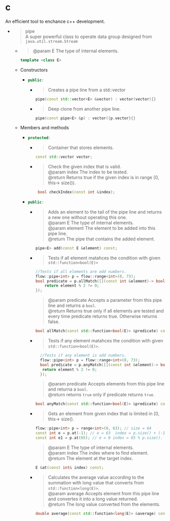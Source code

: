 # c
An efficient tool to enchance c++ development.
+ > pipe  
  > A super powerful class to operate data group designed from ```java.util.stream.Stream```  
  + > @param E The type of internal elements.  
    ```c++  
    template <class E>
    ```  
  + Constructors
    + ```c++
      public:
      ``` 
      + > Creates a pipe line from a std::vector  
        ```c++
        pipe(const std::vector<E> &vector) : vector(vector){}  
        ```
      + > Deep clone from another pipe line.  
        ```c++  
        pipe(const pipe<E> &p) : vector({p.vector}{}
        ```
  + Members and methods  
    + ```c++
      protected:  
      ```  
      + > Container that stores elements.  
        ```c++
        const std::vector vector;
        ```
      + > Check the given index that is valid.  
        > @param index The index to be tested.  
        > @return Returns true if the given index is in range [0, this-> size()).  
        ```c++  
         bool checkIndex(const int &index);  
        ```
    + ```c++  
      public:  
      ```  
      + > Adds an element to the tail of the pipe line and returns a new one without operating this one.  
        > @param E The type of internal elements.  
        > @param element The element to be added into this pipe line.  
        > @return The pipe that contains the added element.  
        ```c++  
        pipe<E> add(const E &element) const;  
        ```  
      + > Tests if all element matahces the condition with given ```std::function<bool(E)>```  
        ```c++  
        //Tests if all elements are odd numbers.  
        flow::pipe<int> p = flow::range<int>(0, 73);  
        bool predicate = p.allMatch([](const int &element)-> bool{  
            return element % 2 != 0;  
        });
        ```  
        > @param predicate Accepts a parameter from this pipe line and returns a ```bool```.  
        > @return Returns true only if all elements are tested and every time predicate returns true. Otherwise returns false.
        ```c++
        bool allMatch(const std::function<bool(E)> &predicate) const; 
        ```
      + > Tests if any element matahces the condition with given ```std::function<bool(E)>```.
        ```c++  
          //Tests if any element is odd numbers.  
          flow::pipe<int> p = flow::range<int>(0, 73);  
          bool predicate = p.anyMatch([](const int &element)-> bool{  
           return element % 2 != 0;  
          });  
          ```  
          > @param predicate  Accepts elements from this pipe line and returna a ```bool```.  
          > @return returns ```true``` only if predicate returns ```true```.  
          ```c++  
          bool anyMatch(const std::function<bool(E)> &predicate) const;
          ```
      + >  Gets an element from given index that is limited in [0, this-> size().
        ```c++  
        flow::pipe<int> p = range<int>(0, 63); // size = 64  
        const int e = p.at(-1); // e = 63  index = p.size() + (-1).  
        const int e1 = p.at(65); // e = 0 index = 65 % p.size().
        ```
        > @param E The type of internal elements.  
        > @param index The index where to find element.  
        > @return The element at the target index.
        ```c++
        E &at(const int& index) const;  
        ```
      + >  Calculates the average value according to the summation with long value that converts from ```std::function<long(E)>```.  
        >  @param average Accepts element from this pipe line and convertes it into a long value returned.  
        >  @return The long value converted from the elements.  
        ```c++  
        double average(const std::function<long(E)> &average) const;  
        ```  
